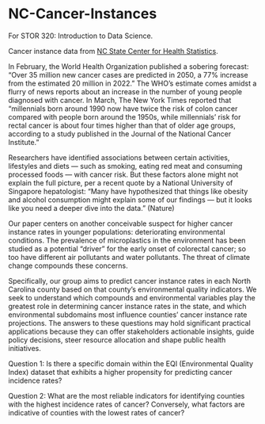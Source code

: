 # NC-Cancer-Instances

For STOR 320: Introduction to Data Science. 

Cancer instance data from [NC State Center for Health Statistics](https://schs.dph.ncdhhs.gov/data/cancer.cfm). 

In February, the World Health Organization published a sobering forecast: “Over 35 million new cancer cases are predicted in 2050, a 77% increase from the estimated 20 million in 2022.” The WHO’s estimate comes amidst a flurry of news reports about an increase in the number of young people diagnosed with cancer. In March, The New York Times reported that “millennials born around 1990 now have twice the risk of colon cancer compared with people born around the 1950s, while millennials’ risk for rectal cancer is about four times higher than that of older age groups, according to a study published in the Journal of the National Cancer Institute.”

Researchers have identified associations between certain activities, lifestyles and diets — such as smoking, eating red meat and consuming processed foods — with cancer risk. But these factors alone might not explain the full picture, per a recent quote by a National University of Singapore hepatologist: “Many have hypothesized that things like obesity and alcohol consumption might explain some of our findings — but it looks like you need a deeper dive into the data.” (Nature)

Our paper centers on another conceivable suspect for higher cancer instance rates in younger populations: deteriorating environmental conditions. The prevalence of microplastics in the environment has been studied as a potential “driver” for the early onset of colorectal cancer; so too have different air pollutants and water pollutants. The threat of climate change compounds these concerns.

Specifically, our group aims to predict cancer instance rates in each North Carolina county based on that county’s environmental quality indicators. We seek to understand which compounds and environmental variables play the greatest role in determining cancer instance rates in the state, and which environmental subdomains most influence counties’ cancer instance rate projections. The answers to these questions may hold significant practical applications because they can offer stakeholders actionable insights, guide policy decisions, steer resource allocation and shape public health initiatives.

Question 1: Is there a specific domain within the EQI (Environmental Quality Index) dataset that exhibits a higher propensity for predicting cancer incidence rates?

Question 2: What are the most reliable indicators for identifying counties with the highest incidence rates of cancer? Conversely, what factors are indicative of counties with the lowest rates of cancer?
